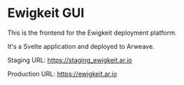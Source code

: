 # Ewigkeit GUI

This is the frontend for the Ewigkeit deployment platform.

It's a Svelte application and deployed to Arweave.

Staging URL: https://staging_ewigkeit.ar.io

Production URL: https://ewigkeit.ar.io
